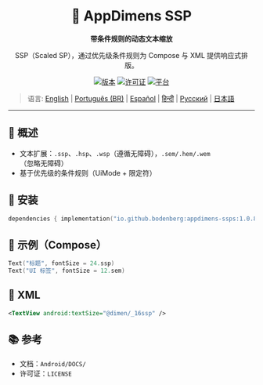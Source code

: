 <div align="center">
    <h1>📐 AppDimens SSP</h1>
    <p><strong>带条件规则的动态文本缩放</strong></p>
    <p>SSP（Scaled SP），通过优先级条件规则为 Compose 与 XML 提供响应式排版。</p>

[![版本](https://img.shields.io/badge/version-1.0.8-blue.svg)](https://github.com/bodenberg/appdimens/releases)
[![许可证](https://img.shields.io/badge/license-Apache%202.0-green.svg)](../../../LICENSE)
[![平台](https://img.shields.io/badge/platform-Android%2021+-orange.svg)](https://developer.android.com/)
</div>

> 语言: [English](../../../../Android/appdimens_ssps/README.md) | [Português (BR)](../../pt-BR/Android/appdimens_ssps/README.md) | [Español](../../es/Android/appdimens_ssps/README.md) | [हिन्दी](../../hi/Android/appdimens_ssps/README.md) | [Русский](../../ru/Android/appdimens_ssps/README.md) | [日本語](../../ja/Android/appdimens_ssps/README.md)

---

## 🎯 概述
- 文本扩展：`.ssp`、`.hsp`、`.wsp`（遵循无障碍），`.sem/.hem/.wem`（忽略无障碍）
- 基于优先级的条件规则（UiMode + 限定符）

## 🚀 安装
```kotlin
dependencies { implementation("io.github.bodenberg:appdimens-ssps:1.0.8") }
```

## 🎨 示例（Compose）
```kotlin
Text("标题", fontSize = 24.ssp)
Text("UI 标签", fontSize = 12.sem)
```

## 📄 XML
```xml
<TextView android:textSize="@dimen/_16ssp" />
```

## 📚 参考
- 文档：`Android/DOCS/`
- 许可证：`LICENSE`
